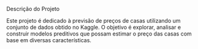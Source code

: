 Descrição do Projeto



Este projeto é dedicado à previsão de preços de casas utilizando um conjunto de dados obtido no Kaggle. O objetivo é explorar, analisar e construir modelos preditivos que possam estimar o preço das casas com base em diversas características.
